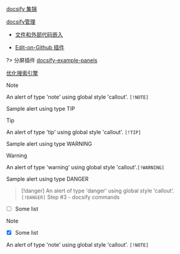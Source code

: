 [docsify 集锦](科技/blog/docsify/docsify_collection.md)

[docsify管理](科技/blog/docsify/docsify管理.md) 

- [文件和外部代码嵌入](科技/blog/docsify/docsify_collection.md#嵌入Gist代码)

- [Edit-on-Github 插件](http://localhost:3000/#/科技/blog/docsify/docsify_collection?id=edit-on-github-插件)

?> 分屏插件 [docsify-example-panels](https://vagnerdomingues.github.io/docsify-example-panels/#/?id=docsify-example-panels)



[优化搜索引擎](科技/blog/docsify/search.md)



> [!note]
> An alert of type 'note' using global style 'callout'. `[!NOTE]`


Sample alert using type TIP

> [!tip]
> An alert of type 'tip' using global style 'callout'. `[!TIP]`


Sample alert using type WARNING

> [!warning]
> An alert of type 'warning' using global style 'callout'.`[!WARNING]`



Sample alert using type DANGER

> [!danger]
> An alert of type 'danger' using global style 'callout'.`[!DANGER]`
> Step #3 - docsify commands



- [ ] Some list

> [!note]
>
> - [x] Some list
>
> An alert of type 'note' using global style 'callout'. `[!NOTE]`